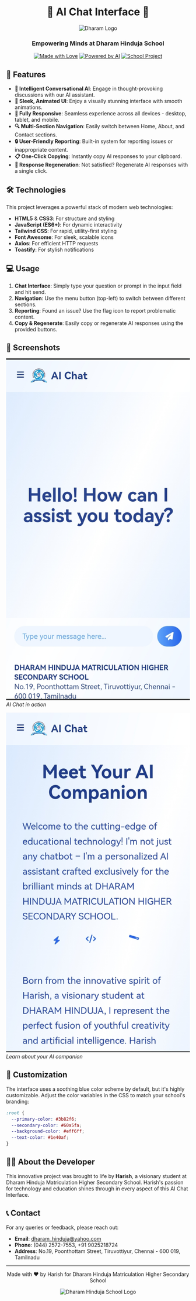 
<div align="center">

# 🌟 AI Chat Interface 🌟

<img src="src/dharam.png" alt="Dharam Logo" width="200" height="200" />

### Empowering Minds at Dharam Hinduja School

[![Made with Love](https://img.shields.io/badge/Made%20with-❤️-red.svg)](https://github.com/Awesome-Prince)
[![Powered by AI](https://img.shields.io/badge/Powered%20by-AI-blue.svg)](https://github.com/Awesome-Prince/DHS-Chatbot.github.io)
[![School Project](https://img.shields.io/badge/School-Project-green.svg)](https://dharamhindujaschool.org)

</div>

## 🚀 Features

- **💬 Intelligent Conversational AI**: Engage in thought-provoking discussions with our AI assistant.
- **🎨 Sleek, Animated UI**: Enjoy a visually stunning interface with smooth animations.
- **📱 Fully Responsive**: Seamless experience across all devices - desktop, tablet, and mobile.
- **🔍 Multi-Section Navigation**: Easily switch between Home, About, and Contact sections.
- **🔒 User-Friendly Reporting**: Built-in system for reporting issues or inappropriate content.
- **📋 One-Click Copying**: Instantly copy AI responses to your clipboard.
- **🔄 Response Regeneration**: Not satisfied? Regenerate AI responses with a single click.

## 🛠️ Technologies

This project leverages a powerful stack of modern web technologies:

- **HTML5** & **CSS3**: For structure and styling
- **JavaScript (ES6+)**: For dynamic interactivity
- **Tailwind CSS**: For rapid, utility-first styling
- **Font Awesome**: For sleek, scalable icons
- **Axios**: For efficient HTTP requests
- **Toastify**: For stylish notifications

## 💻 Usage

1. **Chat Interface**: Simply type your question or prompt in the input field and hit send.
2. **Navigation**: Use the menu button (top-left) to switch between different sections.
3. **Reporting**: Found an issue? Use the flag icon to report problematic content.
4. **Copy & Regenerate**: Easily copy or regenerate AI responses using the provided buttons.

## 📸 Screenshots

![Chat Interface](src/screenshot_1.jpg)
*AI Chat in action*

![About Section](src/screenshot_2.jpg)
*Learn about your AI companion*

## 🌈 Customization

The interface uses a soothing blue color scheme by default, but it's highly customizable. Adjust the color variables in the CSS to match your school's branding:

```css
:root {
  --primary-color: #3b82f6;
  --secondary-color: #60a5fa;
  --background-color: #eff6ff;
  --text-color: #1e40af;
}
```

## 👨‍💻 About the Developer

This innovative project was brought to life by **Harish**, a visionary student at Dharam Hinduja Matriculation Higher Secondary School. Harish's passion for technology and education shines through in every aspect of this AI Chat Interface.

## 📞 Contact

For any queries or feedback, please reach out:

- **Email**: dharam_hinduja@yahoo.com
- **Phone**: (044) 2572-7553, +91 9025218724
- **Address**: No.19, Poonthottam Street, Tiruvottiyur, Chennai - 600 019, Tamilnadu

---

<p align="center">
  Made with ❤️ by Harish for Dharam Hinduja Matriculation Higher Secondary School
</p>

<p align="center">
  <img src="src/dharam.png" alt="Dharam Hinduja School Logo" width="100">
</p>
